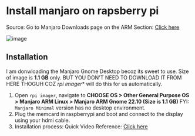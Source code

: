 # Install manjaro on rapsberry pi

Source: Go to Manjaro Downloads page on the ARM Section: [Click here](https://manjaro.org/download/)

![image](https://user-images.githubusercontent.com/31458531/205431670-0d164adc-8f69-4ec4-938e-05923fbc7767.png)

## Installation

I am donwloading the Manjaro Gnome Desktop becoz its sweet to use. Size of image is **1.1 GB** only. BUT YOU DON'T NEED TO DOWNLOAD IT FROM HERE THOGUH COZ *rpi imager** will do this for us automatically.

1. Open `rpi imager`, navigate to **CHOOSE OS > Other General Purpose OS > Manjaro ARM Linux > Manjaro ARM Gnome 22.10 (Size is 1.1 GB)** FYI: `Manjaro Minimal` version has no desktop environment.
2. Plug the memcard in raspberrypi and boot and connect to the display using your hdmi cable.
3. Installation process: Quick Video Reference: [Click here](https://youtu.be/ozAWczLqsB4)

